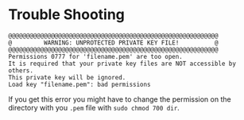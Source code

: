 # Trouble Shooting

```text
@@@@@@@@@@@@@@@@@@@@@@@@@@@@@@@@@@@@@@@@@@@@@@@@@@@@@@@@@@@
@         WARNING: UNPROTECTED PRIVATE KEY FILE!          @
@@@@@@@@@@@@@@@@@@@@@@@@@@@@@@@@@@@@@@@@@@@@@@@@@@@@@@@@@@@
Permissions 0777 for 'filename.pem' are too open.
It is required that your private key files are NOT accessible by others.
This private key will be ignored.
Load key "filename.pem": bad permissions
```

If you get this error you might have to change the permission on the directory with you `.pem` file with `sudo chmod 700 dir`. 

